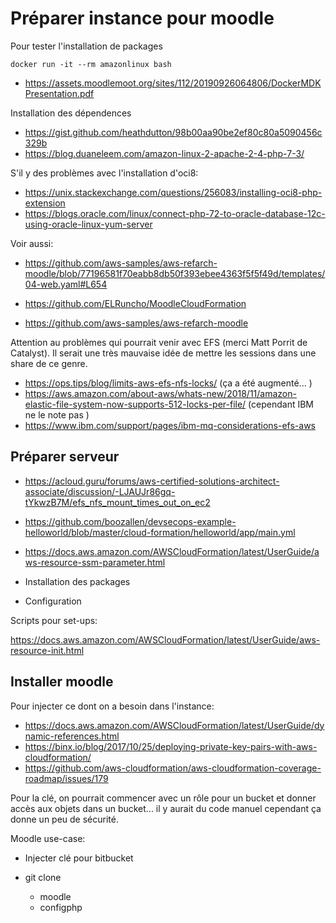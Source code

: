 # Préparer instance pour moodle

Pour tester l'installation de packages 
```
docker run -it --rm amazonlinux bash
``` 

- https://assets.moodlemoot.org/sites/112/20190926064806/DockerMDKPresentation.pdf

Installation des dépendences
- https://gist.github.com/heathdutton/98b00aa90be2ef80c80a5090456c329b
- https://blog.duaneleem.com/amazon-linux-2-apache-2-4-php-7-3/

S'il y des problèmes avec l'installation d'oci8:
- https://unix.stackexchange.com/questions/256083/installing-oci8-php-extension
- https://blogs.oracle.com/linux/connect-php-72-to-oracle-database-12c-using-oracle-linux-yum-server

Voir aussi:
- https://github.com/aws-samples/aws-refarch-moodle/blob/77196581f70eabb8db50f393ebee4363f5f5f49d/templates/04-web.yaml#L654

- https://github.com/ELRuncho/MoodleCloudFormation
- https://github.com/aws-samples/aws-refarch-moodle

Attention au problèmes qui pourrait venir avec EFS (merci Matt Porrit de Catalyst). Il serait une très mauvaise idée de mettre les sessions dans une share de ce genre.
- https://ops.tips/blog/limits-aws-efs-nfs-locks/ (ça a été augmenté... )
- https://aws.amazon.com/about-aws/whats-new/2018/11/amazon-elastic-file-system-now-supports-512-locks-per-file/ (cependant IBM ne le note pas )
- https://www.ibm.com/support/pages/ibm-mq-considerations-efs-aws

## Préparer serveur

- https://acloud.guru/forums/aws-certified-solutions-architect-associate/discussion/-LJAUJr86gq-tYkwzB7M/efs_nfs_mount_times_out_on_ec2
- https://github.com/boozallen/devsecops-example-helloworld/blob/master/cloud-formation/helloworld/app/main.yml
- https://docs.aws.amazon.com/AWSCloudFormation/latest/UserGuide/aws-resource-ssm-parameter.html

- Installation des packages
- Configuration

Scripts pour set-ups:

https://docs.aws.amazon.com/AWSCloudFormation/latest/UserGuide/aws-resource-init.html

## Installer moodle

Pour injecter ce dont on a besoin dans l'instance:

- https://docs.aws.amazon.com/AWSCloudFormation/latest/UserGuide/dynamic-references.html
- https://binx.io/blog/2017/10/25/deploying-private-key-pairs-with-aws-cloudformation/
- https://github.com/aws-cloudformation/aws-cloudformation-coverage-roadmap/issues/179

Pour la clé, on pourrait commencer avec un rôle pour un bucket et donner accès aux objets dans un bucket... il y aurait du code manuel cependant ça donne un peu de sécurité.

Moodle use-case:

- Injecter clé pour bitbucket
- git clone

  - moodle
  - configphp
